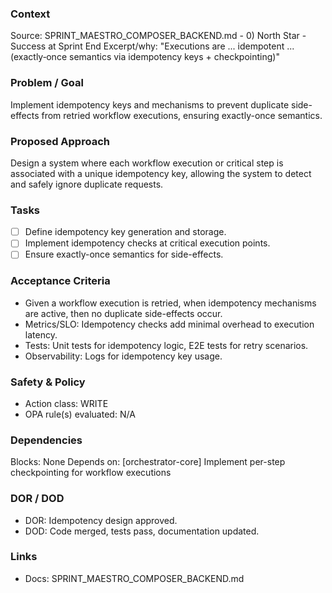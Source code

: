 ### Context
Source: SPRINT_MAESTRO_COMPOSER_BACKEND.md - 0) North Star - Success at Sprint End
Excerpt/why: "Executions are ... idempotent ... (exactly‑once semantics via idempotency keys + checkpointing)"

### Problem / Goal
Implement idempotency keys and mechanisms to prevent duplicate side-effects from retried workflow executions, ensuring exactly-once semantics.

### Proposed Approach
Design a system where each workflow execution or critical step is associated with a unique idempotency key, allowing the system to detect and safely ignore duplicate requests.

### Tasks
- [ ] Define idempotency key generation and storage.
- [ ] Implement idempotency checks at critical execution points.
- [ ] Ensure exactly-once semantics for side-effects.

### Acceptance Criteria
- Given a workflow execution is retried, when idempotency mechanisms are active, then no duplicate side-effects occur.
- Metrics/SLO: Idempotency checks add minimal overhead to execution latency.
- Tests: Unit tests for idempotency logic, E2E tests for retry scenarios.
- Observability: Logs for idempotency key usage.

### Safety & Policy
- Action class: WRITE
- OPA rule(s) evaluated: N/A

### Dependencies
Blocks: None
Depends on: [orchestrator-core] Implement per-step checkpointing for workflow executions

### DOR / DOD
- DOR: Idempotency design approved.
- DOD: Code merged, tests pass, documentation updated.

### Links
- Docs: SPRINT_MAESTRO_COMPOSER_BACKEND.md
